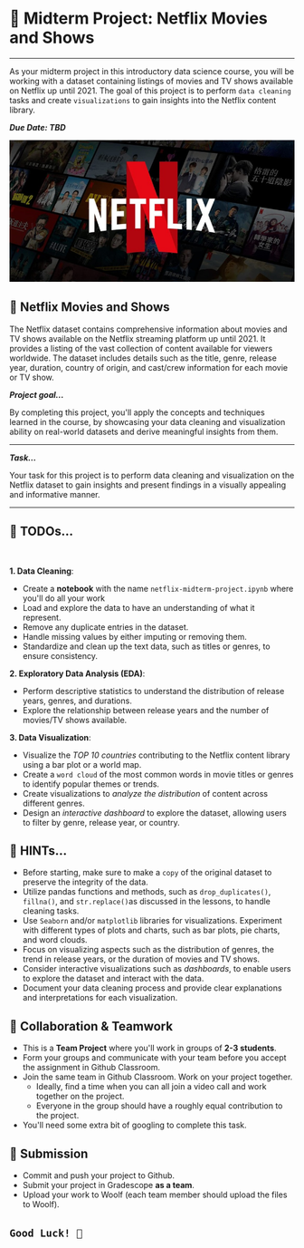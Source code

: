 # 🎯 Midterm Project: Netflix Movies and Shows

<hr>

As your midterm project in this introductory data science course, you will be working with a dataset containing listings of movies and TV shows available on Netflix up until 2021. The goal of this project is to perform `data cleaning` tasks and create `visualizations` to gain insights into the Netflix content library.

**_Due Date: TBD_**

<img src="/config/netflix-logo.jpeg" height="250px" width="100%">

## 🎯 Netflix Movies and Shows
The Netflix dataset contains comprehensive information about movies and TV shows available on the Netflix streaming platform up until 2021. It provides a listing of the vast collection of content available for viewers worldwide. The dataset includes details such as the title, genre, release year, duration, country of origin, and cast/crew information for each movie or TV show.

<aside>

**_Project goal..._**

By completing this project, you'll apply the concepts and techniques learned in the course, by showcasing your data cleaning and  visualization ability on real-world datasets and derive meaningful insights from them.

<hr>

**_Task..._**

Your task for this project is to perform data cleaning and visualization on the Netflix dataset to gain insights and present findings in a visually appealing and informative manner. 

<hr>

</aside>


## 🎯 TODOs...

<br>

**1. Data Cleaning**:

- Create a **notebook** with the name `netflix-midterm-project.ipynb` where you'll do all your work
- Load and explore the data to have an understanding of what it represent.
- Remove any duplicate entries in the dataset.
- Handle missing values by either imputing or removing them.
- Standardize and clean up the text data, such as titles or genres, to ensure consistency.
    
**2. Exploratory Data Analysis (EDA)**:

- Perform descriptive statistics to understand the distribution of release years, genres, and durations.
- Explore the relationship between release years and the number of movies/TV shows available.

**3. Data Visualization**:

- Visualize the _TOP 10 countries_ contributing to the Netflix content library using a bar plot or a world map.
- Create a `word cloud` of the most common words in movie titles or genres to identify popular themes or trends.
- Create visualizations to _analyze the distribution_ of content across different genres.
- Design an _interactive dashboard_ to explore the dataset, allowing users to filter by genre, release year, or country.

## 🎯 HINTs...
- Before starting, make sure to make a `copy` of the original dataset to preserve the integrity of the data.
- Utilize pandas functions and methods, such as `drop_duplicates()`, `fillna()`, and `str.replace()`as discussed in the lessons, to handle cleaning tasks.
- Use `Seaborn` and/or `matplotlib` libraries for visualizations. Experiment with different types of plots and charts, such as bar plots, pie charts, and word clouds.
- Focus on visualizing aspects such as the distribution of genres, the trend in release years, or the duration of movies and TV shows.
- Consider interactive visualizations such as _dashboards_, to enable users to explore the dataset and interact with the data.
- Document your data cleaning process and provide clear explanations and interpretations for each visualization.

## 🎯 Collaboration & Teamwork 
- This is a **Team Project** where you'll work in groups of **2-3 students**.
- Form your groups and communicate with your team before you accept the assignment in Github Classroom.
- Join the same team in Github Classroom. Work on your project together.
    - Ideally, find a time when you can all join a video call and work together on the project. 
    - Everyone in the group should have a roughly equal contribution to the project.
- You'll need some extra bit of googling to complete this task.


## 🎯 Submission
- Commit and push your project to Github.
- Submit your project in Gradescope **as a team**.
- Upload your work to Woolf (each team member should upload the files to Woolf).


## `Good Luck! 🤝`
